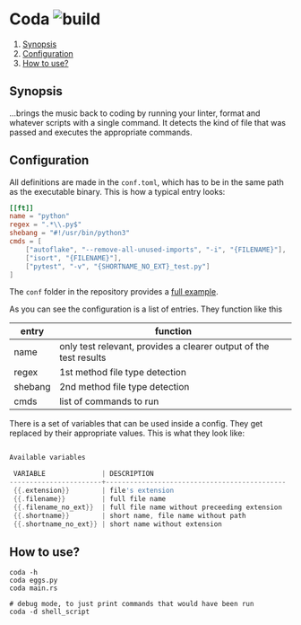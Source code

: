 # Coda ![build](https://github.com/triole/coda/actions/workflows/build.yaml/badge.svg)

<!--- mdtoc: toc begin -->

1. [Synopsis](#synopsis)
2. [Configuration](#configuration)
3. [How to use?](#how-to-use-)<!--- mdtoc: toc end -->

## Synopsis

...brings the music back to coding by running your linter, format and whatever scripts with a single command. It detects the kind of file that was passed and executes the appropriate commands.

## Configuration

All definitions are made in the `conf.toml`, which has to be in the same path as the executable binary. This is how a typical entry looks:

```toml
[[ft]]
name = "python"
regex = ".*\\.py$"
shebang = "#!/usr/bin/python3"
cmds = [
    ["autoflake", "--remove-all-unused-imports", "-i", "{FILENAME}"],
    ["isort", "{FILENAME}"],
    ["pytest", "-v", "{SHORTNAME_NO_EXT}_test.py"]
]
```

The `conf` folder in the repository provides a [full example](https://github.com/triole/coda/blob/master/conf/coda.toml).

As you can see the configuration is a list of entries. They function like this

| entry   | function                                                          |
|---------|-------------------------------------------------------------------|
| name    | only test relevant, provides a clearer output of the test results |
| regex   | 1st method file type detection                                    |
| shebang | 2nd method file type detection                                    |
| cmds    | list of commands to run                                           |

There is a set of variables that can be used inside a config. They get replaced by their appropriate values. This is what they look like:

```go mdox-exec="r -p"

Available variables

 VARIABLE              | DESCRIPTION                                 
-----------------------+---------------------------------------------
 {{.extension}}        | file's extension                            
 {{.filename}}         | full file name                              
 {{.filename_no_ext}}  | full file name without preceeding extension 
 {{.shortname}}        | short name, file name without path          
 {{.shortname_no_ext}} | short name without extension                

```

## How to use?

```shell
coda -h
coda eggs.py
coda main.rs

# debug mode, to just print commands that would have been run
coda -d shell_script
```
